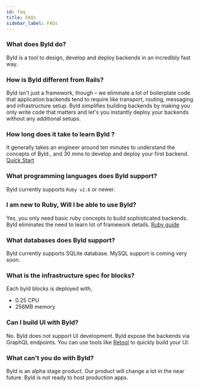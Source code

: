 ```yaml
---
id: faq
title: FAQs
sidebar_label: FAQs
---
```


### What does Byld do?

Byld is a tool to design, develop and deploy backends in an incredibly fast way.

### How is Byld different from Rails?

Byld isn't just a framework, though – we eliminate a lot of boilerplate code that application backends tend to require like transport, routing, messaging and infrastructure setup. Byld simplifies building backends by making you only write code that matters and let's you instantly deploy your backends without any additional setups.

### How long does it take to learn Byld ?

It generally takes an engineer around ten minutes to understand the concepts of Byld., and 30 mins to develop and deploy your first backend. [Quick Start](../getting_started/quick_start)

### What programming languages does Byld support?

Byld currently supports `Ruby v2.6` or newer.

### I am new to Ruby, Will I be able to use Byld?

Yes, you only need basic ruby concepts to build sophisticated backends. Byld eliminates the need to learn lot of framework details. [Ruby guide](../references/ruby)

### What databases does Byld support?

Byld currently supports SQLite database. MySQL support is coming very soon.

### What is the infrastructure spec for blocks?

Each byld blocks is deployed with,

- 0.25 CPU
- 256MB memory

### Can I build UI with Byld?

No. Byld does not support UI development. Byld expose the backends via GraphQL endpoints. You can use tools like [Retool](https://retool.com/) to quickly build your UI.

### What can't you do with Byld?

Byld is an alpha stage product. Our product will change a lot in the near future. Byld is not ready to host production apps.
